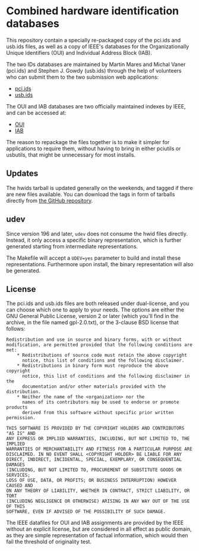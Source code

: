 Combined hardware identification databases
==========================================

This repository contain a specially re-packaged copy of the pci.ids
and usb.ids files, as well as a copy of IEEE's databases for the
Organizationally Unique Identifiers (OUI) and Individual Address Block
(IAB).

The two IDs databases are maintained by Martin Mares and Michal Vaner
(pci.ids) and Stephen J. Gowdy (usb.ids) through the help of
volunteers who can submit them to the two submission web applications:

 * [pci.ids](http://pci-ids.ucw.cz/)
 * [usb.ids](https://usb-ids.gowdy.us/index.html)

The OUI and IAB databases are two officially maintained indexes by
IEEE, and can be accessed at:

 * [OUI](http://standards.ieee.org/develop/regauth/oui/public.html)
 * [IAB](http://standards.ieee.org/develop/regauth/iab/public.html)

The reason to repackage the files together is to make it simpler for
applications to require them, without having to bring in either
pciutils or usbutils, that might be unnecessary for most installs.

Updates
-------

The hwids tarball is updated generally on the weekends, and tagged if
there are new files available. You can download the tags in form of
tarballs directly from [the GitHub
repository](https://github.com/gentoo/hwids).

udev
----

Since version 196 and later, `udev` does not consume the hwid files
directly. Instead, it only access a specific binary representation,
which is further generated starting from intermediate representations.

The Makefile will accept a `UDEV=yes` parameter to build and install
these representations. Furthermore upon install, the binary
representation will also be generated.

License
-------

The pci.ids and usb.ids files are both released under dual-license,
and you can choose which one to apply to your needs. The options are
either the GNU General Public License, version 2 or later (which
you'll find in the archive, in the file named gpl-2.0.txt), or the
3-clause BSD license that follows:

    Redistribution and use in source and binary forms, with or without
    modification, are permitted provided that the following conditions are met:
        * Redistributions of source code must retain the above copyright
          notice, this list of conditions and the following disclaimer.
        * Redistributions in binary form must reproduce the above copyright
          notice, this list of conditions and the following disclaimer in the
          documentation and/or other materials provided with the distribution.
        * Neither the name of the <organization> nor the
          names of its contributors may be used to endorse or promote products
          derived from this software without specific prior written permission.
   
    THIS SOFTWARE IS PROVIDED BY THE COPYRIGHT HOLDERS AND CONTRIBUTORS "AS IS" AND
    ANY EXPRESS OR IMPLIED WARRANTIES, INCLUDING, BUT NOT LIMITED TO, THE IMPLIED
    WARRANTIES OF MERCHANTABILITY AND FITNESS FOR A PARTICULAR PURPOSE ARE
    DISCLAIMED. IN NO EVENT SHALL <COPYRIGHT HOLDER> BE LIABLE FOR ANY
    DIRECT, INDIRECT, INCIDENTAL, SPECIAL, EXEMPLARY, OR CONSEQUENTIAL DAMAGES
    (INCLUDING, BUT NOT LIMITED TO, PROCUREMENT OF SUBSTITUTE GOODS OR SERVICES;
    LOSS OF USE, DATA, OR PROFITS; OR BUSINESS INTERRUPTION) HOWEVER CAUSED AND
    ON ANY THEORY OF LIABILITY, WHETHER IN CONTRACT, STRICT LIABILITY, OR TORT
    (INCLUDING NEGLIGENCE OR OTHERWISE) ARISING IN ANY WAY OUT OF THE USE OF THIS
    SOFTWARE, EVEN IF ADVISED OF THE POSSIBILITY OF SUCH DAMAGE.

The IEEE datafiles for OUI and IAB assignments are provided by the
IEEE without an explicit license, but are considered in all effect as
public domain, as they are simple representation of factual
information, which would then fail the threshold of originality test.
